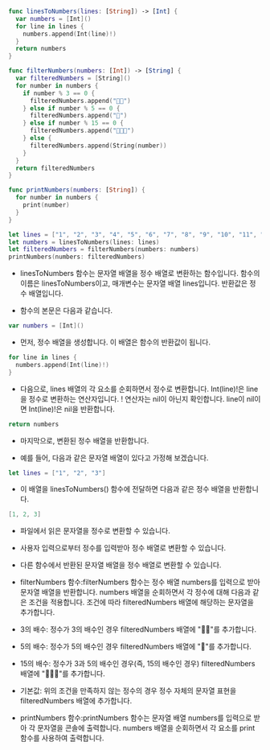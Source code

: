 ```swift

func linesToNumbers(lines: [String]) -> [Int] {
  var numbers = [Int]()
  for line in lines {
    numbers.append(Int(line)!)
  }
  return numbers
}

func filterNumbers(numbers: [Int]) -> [String] {
  var filteredNumbers = [String]()
  for number in numbers {
    if number % 3 == 0 {
      filteredNumbers.append("👏🏼")
    } else if number % 5 == 0 {
      filteredNumbers.append("🙏")
    } else if number % 15 == 0 {
      filteredNumbers.append("👏🏼🙏")
    } else {
      filteredNumbers.append(String(number))
    }
  }
  return filteredNumbers
}

func printNumbers(numbers: [String]) {
  for number in numbers {
    print(number)
  }
}

let lines = ["1", "2", "3", "4", "5", "6", "7", "8", "9", "10", "11", "12", "13", "14", "15"]
let numbers = linesToNumbers(lines: lines)
let filteredNumbers = filterNumbers(numbers: numbers)
printNumbers(numbers: filteredNumbers)
```
-  linesToNumbers 함수는 문자열 배열을 정수 배열로 변환하는 함수입니다. 함수의 이름은 linesToNumbers이고, 매개변수는 문자열 배열 lines입니다. 반환값은 정수 배열입니다.

- 함수의 본문은 다음과 같습니다.
```swift
var numbers = [Int]()
```
- 먼저, 정수 배열을 생성합니다. 이 배열은 함수의 반환값이 됩니다.
```swift
for line in lines {
  numbers.append(Int(line)!)
}
```
- 다음으로, lines 배열의 각 요소를 순회하면서 정수로 변환합니다. Int(line)!은 line을 정수로 변환하는 연산자입니다. ! 연산자는 nil이 아닌지 확인합니다. line이 nil이면 Int(line)!은 nil을 반환합니다.
```swift
return numbers
```
- 마지막으로, 변환된 정수 배열을 반환합니다.

- 예를 들어, 다음과 같은 문자열 배열이 있다고 가정해 보겠습니다.

```swift
let lines = ["1", "2", "3"]
```
- 이 배열을 linesToNumbers() 함수에 전달하면 다음과 같은 정수 배열을 반환합니다.

```swift
[1, 2, 3]
```
- 파일에서 읽은 문자열을 정수로 변환할 수 있습니다.
- 사용자 입력으로부터 정수를 입력받아 정수 배열로 변환할 수 있습니다.
- 다른 함수에서 반환된 문자열 배열을 정수 배열로 변환할 수 있습니다.

- filterNumbers 함수:filterNumbers 함수는 정수 배열 numbers를 입력으로 받아 문자열 배열을 반환합니다. numbers 배열을 순회하면서 각 정수에 대해 다음과 같은 조건을 적용합니다. 조건에 따라 filteredNumbers 배열에 해당하는 문자열을 추가합니다.

- 3의 배수: 정수가 3의 배수인 경우 filteredNumbers 배열에 "👏🏼"를 추가합니다.
- 5의 배수: 정수가 5의 배수인 경우 filteredNumbers 배열에 "🙏"를 추가합니다.
- 15의 배수: 정수가 3과 5의 배수인 경우(즉, 15의 배수인 경우) filteredNumbers 배열에 "👏🏼🙏"를 추가합니다.
- 기본값: 위의 조건을 만족하지 않는 정수의 경우 정수 자체의 문자열 표현을 filteredNumbers 배열에 추가합니다.

- printNumbers 함수:printNumbers 함수는 문자열 배열 numbers를 입력으로 받아 각 문자열을 콘솔에 출력합니다. numbers 배열을 순회하면서 각 요소를 print 함수를 사용하여 출력합니다.